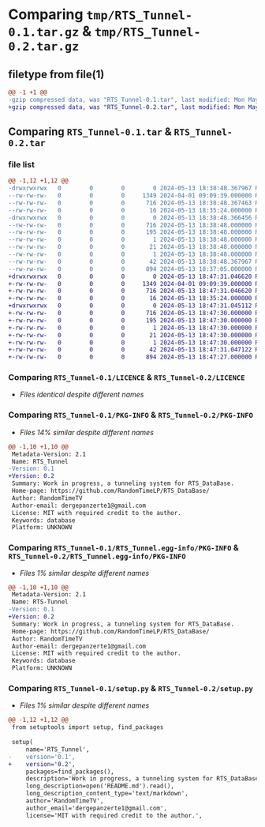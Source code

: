 # Comparing `tmp/RTS_Tunnel-0.1.tar.gz` & `tmp/RTS_Tunnel-0.2.tar.gz`

## filetype from file(1)

```diff
@@ -1 +1 @@
-gzip compressed data, was "RTS_Tunnel-0.1.tar", last modified: Mon May 13 18:38:48 2024, max compression
+gzip compressed data, was "RTS_Tunnel-0.2.tar", last modified: Mon May 13 18:47:31 2024, max compression
```

## Comparing `RTS_Tunnel-0.1.tar` & `RTS_Tunnel-0.2.tar`

### file list

```diff
@@ -1,12 +1,12 @@
-drwxrwxrwx   0        0        0        0 2024-05-13 18:38:48.367967 RTS_Tunnel-0.1/
--rw-rw-rw-   0        0        0     1349 2024-04-01 09:09:39.000000 RTS_Tunnel-0.1/LICENCE
--rw-rw-rw-   0        0        0      716 2024-05-13 18:38:48.367463 RTS_Tunnel-0.1/PKG-INFO
--rw-rw-rw-   0        0        0       16 2024-05-13 18:35:24.000000 RTS_Tunnel-0.1/README.md
-drwxrwxrwx   0        0        0        0 2024-05-13 18:38:48.366456 RTS_Tunnel-0.1/RTS_Tunnel.egg-info/
--rw-rw-rw-   0        0        0      716 2024-05-13 18:38:48.000000 RTS_Tunnel-0.1/RTS_Tunnel.egg-info/PKG-INFO
--rw-rw-rw-   0        0        0      195 2024-05-13 18:38:48.000000 RTS_Tunnel-0.1/RTS_Tunnel.egg-info/SOURCES.txt
--rw-rw-rw-   0        0        0        1 2024-05-13 18:38:48.000000 RTS_Tunnel-0.1/RTS_Tunnel.egg-info/dependency_links.txt
--rw-rw-rw-   0        0        0       21 2024-05-13 18:38:48.000000 RTS_Tunnel-0.1/RTS_Tunnel.egg-info/requires.txt
--rw-rw-rw-   0        0        0        1 2024-05-13 18:38:48.000000 RTS_Tunnel-0.1/RTS_Tunnel.egg-info/top_level.txt
--rw-rw-rw-   0        0        0       42 2024-05-13 18:38:48.367967 RTS_Tunnel-0.1/setup.cfg
--rw-rw-rw-   0        0        0      894 2024-05-13 18:37:05.000000 RTS_Tunnel-0.1/setup.py
+drwxrwxrwx   0        0        0        0 2024-05-13 18:47:31.046620 RTS_Tunnel-0.2/
+-rw-rw-rw-   0        0        0     1349 2024-04-01 09:09:39.000000 RTS_Tunnel-0.2/LICENCE
+-rw-rw-rw-   0        0        0      716 2024-05-13 18:47:31.046620 RTS_Tunnel-0.2/PKG-INFO
+-rw-rw-rw-   0        0        0       16 2024-05-13 18:35:24.000000 RTS_Tunnel-0.2/README.md
+drwxrwxrwx   0        0        0        0 2024-05-13 18:47:31.045112 RTS_Tunnel-0.2/RTS_Tunnel.egg-info/
+-rw-rw-rw-   0        0        0      716 2024-05-13 18:47:30.000000 RTS_Tunnel-0.2/RTS_Tunnel.egg-info/PKG-INFO
+-rw-rw-rw-   0        0        0      195 2024-05-13 18:47:30.000000 RTS_Tunnel-0.2/RTS_Tunnel.egg-info/SOURCES.txt
+-rw-rw-rw-   0        0        0        1 2024-05-13 18:47:30.000000 RTS_Tunnel-0.2/RTS_Tunnel.egg-info/dependency_links.txt
+-rw-rw-rw-   0        0        0       21 2024-05-13 18:47:30.000000 RTS_Tunnel-0.2/RTS_Tunnel.egg-info/requires.txt
+-rw-rw-rw-   0        0        0        1 2024-05-13 18:47:30.000000 RTS_Tunnel-0.2/RTS_Tunnel.egg-info/top_level.txt
+-rw-rw-rw-   0        0        0       42 2024-05-13 18:47:31.047122 RTS_Tunnel-0.2/setup.cfg
+-rw-rw-rw-   0        0        0      894 2024-05-13 18:47:27.000000 RTS_Tunnel-0.2/setup.py
```

### Comparing `RTS_Tunnel-0.1/LICENCE` & `RTS_Tunnel-0.2/LICENCE`

 * *Files identical despite different names*

### Comparing `RTS_Tunnel-0.1/PKG-INFO` & `RTS_Tunnel-0.2/PKG-INFO`

 * *Files 14% similar despite different names*

```diff
@@ -1,10 +1,10 @@
 Metadata-Version: 2.1
 Name: RTS_Tunnel
-Version: 0.1
+Version: 0.2
 Summary: Work in progress, a tunneling system for RTS_DataBase.
 Home-page: https://github.com/RandomTimeLP/RTS_DataBase/
 Author: RandomTimeTV
 Author-email: dergepanzerte1@gmail.com
 License: MIT with required credit to the author.
 Keywords: database
 Platform: UNKNOWN
```

### Comparing `RTS_Tunnel-0.1/RTS_Tunnel.egg-info/PKG-INFO` & `RTS_Tunnel-0.2/RTS_Tunnel.egg-info/PKG-INFO`

 * *Files 1% similar despite different names*

```diff
@@ -1,10 +1,10 @@
 Metadata-Version: 2.1
 Name: RTS-Tunnel
-Version: 0.1
+Version: 0.2
 Summary: Work in progress, a tunneling system for RTS_DataBase.
 Home-page: https://github.com/RandomTimeLP/RTS_DataBase/
 Author: RandomTimeTV
 Author-email: dergepanzerte1@gmail.com
 License: MIT with required credit to the author.
 Keywords: database
 Platform: UNKNOWN
```

### Comparing `RTS_Tunnel-0.1/setup.py` & `RTS_Tunnel-0.2/setup.py`

 * *Files 1% similar despite different names*

```diff
@@ -1,12 +1,12 @@
 from setuptools import setup, find_packages
 
 setup(
     name='RTS_Tunnel',
-    version='0.1',
+    version='0.2',
     packages=find_packages(),
     description='Work in progress, a tunneling system for RTS_DataBase.',
     long_description=open('README.md').read(),
     long_description_content_type='text/markdown',
     author='RandomTimeTV',
     author_email='dergepanzerte1@gmail.com',
     license='MIT with required credit to the author.',
```

